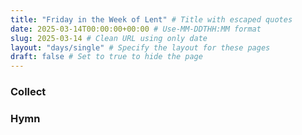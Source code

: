 ```yaml
---
title: "Friday in the Week of Lent" # Title with escaped quotes
date: 2025-03-14T00:00:00+00:00 # Use-MM-DDTHH:MM format
slug: 2025-03-14 # Clean URL using only date
layout: "days/single" # Specify the layout for these pages
draft: false # Set to true to hide the page
---
```


### Collect


### Hymn